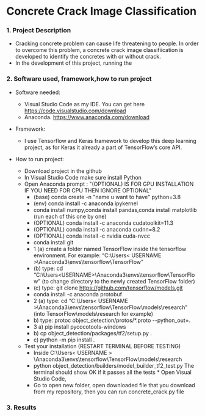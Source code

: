 # Concrete Crack Image Classification


### 1. Project Description
  * Cracking concrete problem can cause life threatening to people. In order to overcome this problem, a concrete crack image classifiication is developed to identify the concretes with or without crack.
  * In the development of this project, running the 
      
      
    

### 2. Software used, framework,how to run project
   * Software needed:
     * Visual Studio Code as my IDE. You can get here https://code.visualstudio.com/download
     * Anaconda. https://www.anaconda.com/download

   * Framework:
     * I use Tensorflow and Keras framework to develop this deep learning project, as for Keras it already a part of TensorFlow’s core API.
   
   * How to run project:
     * Download project in the github
     * In Visual Studio Code make sure install Python
     * Open Anaconda prompt : "(OPTIONAL) IS FOR GPU INSTALLATION IF YOU NEED FOR CPU THEN IGNORE OPTIONAL"
        * (base) conda create -n "name u want to have" python=3.8
        * (env) conda install -c anaconda ipykernel
        * conda install numpy,conda install pandas,conda install matplotlib (run each of this one by one)
        * (OPTIONAL) conda install -c anaconda cudatoolkit=11.3
        * (OPTIONAL) conda install -c anaconda cudnn=8.2
        * (OPTIONAL) conda install -c nvidia cuda-nvcc
        * conda install git
        * 1 (a) create a folder named TensorFlow inside the tensorflow environment. For example: “C:\Users\< USERNAME >\Anaconda3\envs\tensorflow\TensorFlow”
        * (b) type: cd “C:\Users\<USERNAME>\Anaconda3\envs\tensorflow\TensorFlow” (to change directory to the newly created TensorFlow folder) 
        * (c) type: git clone https://github.com/tensorflow/models.git
        * conda install -c anaconda protobuf
        * 2 (a) type: cd “C:\Users\< USERNAME >\Anaconda3\envs\tensorflow\TensorFlow\models\research” (into TensorFlow\models\research for example)
        * b) type: protoc object_detection/protos/*.proto --python_out=.
        * 3 a) pip install pycocotools-windows
        * b) cp object_detection/packages/tf2/setup.py .
        * c) python -m pip install .
      * Test your installation (RESTART TERMINAL BEFORE TESTING)  
         * Inside C:\Users\< USERNAME > \Anaconda3\envs\tensorflow\TensorFlow\models\research
         * python object_detection/builders/model_builder_tf2_test.py The terminal should show OK if it passes all the tests
    * Open Visual Studio Code, 
         * Go to open new folder, open downloaded file that you download from my repository, then you can run concrete_crack.py file
        

 
 
### 3. Results


